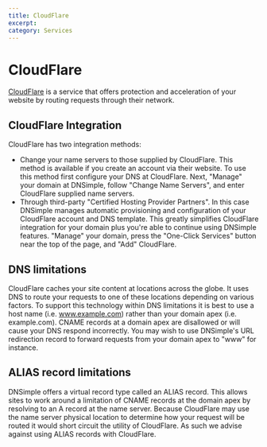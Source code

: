 ```yaml
---
title: CloudFlare
excerpt: 
category: Services
---
```


# CloudFlare

[CloudFlare](http://www.cloudflare.com/) is a service that offers protection and acceleration of your website by routing requests through their network.

## CloudFlare Integration

CloudFlare has two integration methods:

- Change your name servers to those supplied by CloudFlare. This method is available if you create an account via their website. To use this method first configure your DNS at CloudFlare. Next, "Manage" your domain at DNSimple, follow "Change Name Servers", and enter CloudFlare supplied name servers.
- Through third-party "Certified Hosting Provider Partners". In this case DNSimple manages automatic provisioning and configuration of your CloudFlare account and DNS template. This greatly simplifies CloudFlare integration for your domain plus you're able to continue using DNSimple features. "Manage" your domain, press the "One-Click Services" button near the top of the page, and "Add" CloudFlare.

## DNS limitations

CloudFlare caches your site content at locations across the globe. It uses DNS to route your requests to one of these locations depending on various factors. To support this technology within DNS limitations it is best to use a host name (i.e. www.example.com) rather than your domain apex (i.e. example.com). CNAME records at a domain apex are disallowed or will cause your DNS respond incorrectly. You may wish to use DNSimple's URL redirection record to forward requests from your domain apex to "www" for instance.

## ALIAS record limitations

DNSimple offers a virtual record type called an ALIAS record. This allows sites to work around a limitation of CNAME records at the domain apex by resolving to an A record at the name server. Because CloudFlare may use the name server physical location to determine how your request will be routed it would short circuit the utility of CloudFlare. As such we advise against using ALIAS records with CloudFlare.
